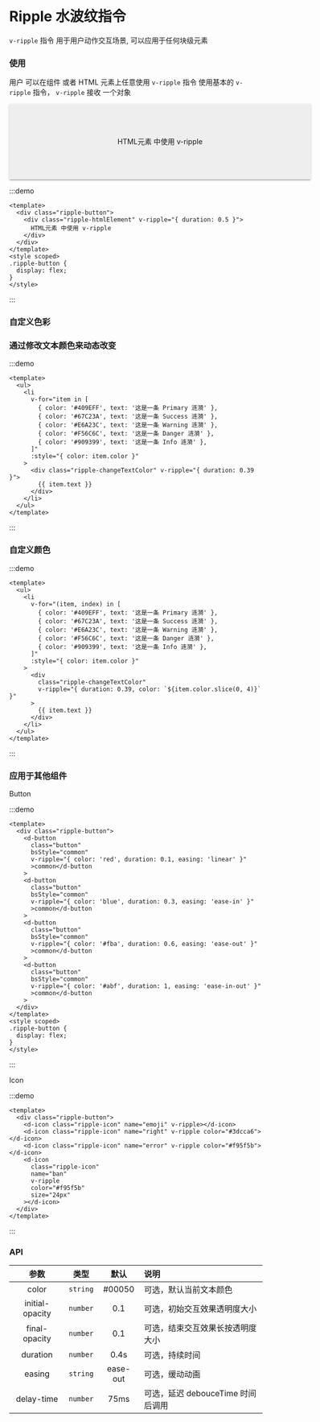 # Ripple 水波纹指令

<span color="#409EFF">`v-ripple`</span> 指令 用于用户动作交互场景, 可以应用于任何块级元素

### 使用

用户 可以在组件 或者 HTML 元素上任意使用 <span color="#409EFF">`v-ripple`</span> 指令 使用基本的 <span color="#409EFF">`v-ripple`</span> 指令， `v-ripple` 接收 一个对象

<div class="ripple-htmlElement" v-ripple="{ duration: 0.5 }">HTML元素 中使用 v-ripple</div>

:::demo

```vue
<template>
  <div class="ripple-button">
    <div class="ripple-htmlElement" v-ripple="{ duration: 0.5 }">
      HTML元素 中使用 v-ripple
    </div>
  </div>
</template>
<style scoped>
.ripple-button {
  display: flex;
}
</style>
```

:::

### 自定义色彩

### 通过修改文本颜色来动态改变

:::demo

```vue
<template>
  <ul>
    <li
      v-for="item in [
        { color: '#409EFF', text: '这是一条 Primary 涟漪' },
        { color: '#67C23A', text: '这是一条 Success 涟漪' },
        { color: '#E6A23C', text: '这是一条 Warning 涟漪' },
        { color: '#F56C6C', text: '这是一条 Danger 涟漪' },
        { color: '#909399', text: '这是一条 Info 涟漪' },
      ]"
      :style="{ color: item.color }"
    >
      <div class="ripple-changeTextColor" v-ripple="{ duration: 0.39 }">
        {{ item.text }}
      </div>
    </li>
  </ul>
</template>
```

:::

### 自定义颜色

:::demo

```vue
<template>
  <ul>
    <li
      v-for="(item, index) in [
        { color: '#409EFF', text: '这是一条 Primary 涟漪' },
        { color: '#67C23A', text: '这是一条 Success 涟漪' },
        { color: '#E6A23C', text: '这是一条 Warning 涟漪' },
        { color: '#F56C6C', text: '这是一条 Danger 涟漪' },
        { color: '#909399', text: '这是一条 Info 涟漪' },
      ]"
      :style="{ color: item.color }"
    >
      <div
        class="ripple-changeTextColor"
        v-ripple="{ duration: 0.39, color: `${item.color.slice(0, 4)}` }"
      >
        {{ item.text }}
      </div>
    </li>
  </ul>
</template>
```

:::

### 应用于其他组件

Button

:::demo

```vue
<template>
  <div class="ripple-button">
    <d-button
      class="button"
      bsStyle="common"
      v-ripple="{ color: 'red', duration: 0.1, easing: 'linear' }"
      >common</d-button
    >
    <d-button
      class="button"
      bsStyle="common"
      v-ripple="{ color: 'blue', duration: 0.3, easing: 'ease-in' }"
      >common</d-button
    >
    <d-button
      class="button"
      bsStyle="common"
      v-ripple="{ color: '#fba', duration: 0.6, easing: 'ease-out' }"
      >common</d-button
    >
    <d-button
      class="button"
      bsStyle="common"
      v-ripple="{ color: '#abf', duration: 1, easing: 'ease-in-out' }"
      >common</d-button
    >
  </div>
</template>
<style scoped>
.ripple-button {
  display: flex;
}
</style>
```

:::

Icon

:::demo

```vue
<template>
  <div class="ripple-button">
    <d-icon class="ripple-icon" name="emoji" v-ripple></d-icon>
    <d-icon class="ripple-icon" name="right" v-ripple color="#3dcca6"></d-icon>
    <d-icon class="ripple-icon" name="error" v-ripple color="#f95f5b"></d-icon>
    <d-icon
      class="ripple-icon"
      name="ban"
      v-ripple
      color="#f95f5b"
      size="24px"
    ></d-icon>
  </div>
</template>

```

:::

<style scoped>
.ripple-htmlElement {
    width: 600px;
    height: 150px; 
    background-color: #eee; 
    text-align: center; 
    line-height: 150px;
    border: 1px solid #eee50;
    box-shadow: 0 3px 1px -2px rgba(0,0,0,.2),0 2px 2px 0 rgba(0,0,0,.14),0 1px 5px 0 rgba(0,0,0,.12)!important;
    user-select: none;
}
.ripple-changeTextColor {
    display: block;
    padding: 10px 15px;
    user-select: none;
}
</style>

### API

|      参数       |   类型   |   默认   | 说明                              |
| :-------------: | :------: | :------: | :-------------------------------- |
|      color      | `string` |  #00050  | 可选，默认当前文本颜色            |
| initial-opacity | `number` |   0.1    | 可选，初始交互效果透明度大小      |
|  final-opacity  | `number` |   0.1    | 可选，结束交互效果长按透明度大小  |
|    duration     | `number` |   0.4s   | 可选，持续时间                    |
|     easing      | `string` | ease-out | 可选，缓动动画                    |
|   delay-time    | `number` |   75ms   | 可选，延迟 debouceTime 时间后调用 |
